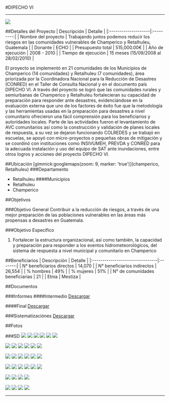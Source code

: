 #DIPECHO VI
- - - - - - - - - - - - - - - - - - - - - - - - - - - - - - - - - - -

![](p08-dipecho6/portada.jpg)

##Detalles del Proyecto
| Descripción         | Detalle   |
|:--------------------|:---------:|
| Nombre del proyecto | Trabajando juntos podemos reducir los riesgos en las comunidades vulnerables de Champerico y Retalhuleu, Guatemala  |
| Donante             | ECHO |
| Presupuesto total   | 515,000.00€ |
| Año de ejecución    | 2008 - 2010 |
| Tiempo de ejecución | 15 meses (15/09/2008 al 28/02/2010) |

El proyecto se implementó en 21 comunidades de los Municipios de Champerico (14 comunidades) y Retalhuleu (7 comunidades), área priorizada por la Coordinadora Nacional para la Reducción de Desastres (CONRED) en el Taller de Consulta Nacional y en el documento país DIPECHO VI. A través del proyecto se logró que las comunidades rurales y semiurbanas de Champerico y Retalhuleu fortalecieran su capacidad de preparación para responder ante desastres, evidenciándose en la evaluación externa que uno de los factores de éxito fue que la metodología y las herramientas usadas en la preparación para desastres a nivel comunitario ofrecieron una fácil comprensión para los beneficiarios y autoridades locales. Parte de las actividades fueron el levantamiento de AVC comunitarios así como la construcción y validación de planes locales de respuesta, a su vez se dejaron funcionando COLREDES y se trabajó en escuelas, se apoyó con micro-proyectos o pequeñas obras de mitigación y se coordinó con instituciones como INSIVUMEH, PREVDA y CONRED para la adecuada instalación y uso del equipo de SAT ante inundaciones, entre otros logros y acciones del proyecto DIPECHO VI.

##Ubicación
[gimmick:googlemaps(zoom: 9, marker: 'true')](champerico, Retalhuleu)
###Departamento
* Retalhuleu
####Municipios
* Retalhuleu
* Champerico

##Objetivos

###Objetivo General
Contribuir a la reducción de riesgos, a través de una mejor preparación de las poblaciones vulnerables en las áreas más propensas a desastres en Guatemala.

###Objetivo Específico
1. Fortalecer la estructura organizacional, así como también, la capacidad y preparación para responder a los eventos hidrometeorológicos, del sistema de respuesta a nivel municipal y comunitario en Champerico

##Beneficiarios
| Descripción                     | Detalle |
|:--------------------------------|:-------:|
| N° beneficiarios directos       | 14,070 |
| N° beneficiarios indirectos     | 26,554 |
| % hombres                       | 49% |
| % mujeres                       | 51% |
| N° de comunidades beneficiarias | 21 |
| Etnia                           | Mestiza |

##Documentos

###Informes
####Intermedio
<a class="media {}" href="proyectos/p08-dipecho6/2-informes/intermediate_report_dipecho_vi.pdf"></a>
<a class="descarga-pdf" href="p08-dipecho6/2-informes/intermediate_report_dipecho_vi.pdf">Descargar</a>

####Final
<a class="media {}" href="proyectos/p08-dipecho6/2-informes/final_report_dipecho_vi.pdf"></a>
<a class="descarga-pdf" href="p08-dipecho6/2-informes/final_report_dipecho_vi.pdf">Descargar</a>

###Sistematizaciónes
<a class="media {}" href="proyectos/p08-dipecho6/4-sistematizaciones/sistematizacion_dipecho_vi.pdf"></a>
<a class="descarga-pdf" href="p08-dipecho6/4-sistematizaciones/sistematizacion_dipecho_vi.pdf">Descargar</a>

##Fotos

###SD
![](p08-dipecho6/6-fotografias/01.jpg)
![](p08-dipecho6/6-fotografias/02.jpg)
![](p08-dipecho6/6-fotografias/03.jpg)
![](p08-dipecho6/6-fotografias/04.jpg)
![](p08-dipecho6/6-fotografias/05.jpg)
![](p08-dipecho6/6-fotografias/06.jpg)

![](p08-dipecho6/6-fotografias/07.jpg)
![](p08-dipecho6/6-fotografias/08.jpg)
![](p08-dipecho6/6-fotografias/09-el_chico.jpg)
![](p08-dipecho6/6-fotografias/10-el_chico.jpg)
![](p08-dipecho6/6-fotografias/11-el_chico.jpg)
![](p08-dipecho6/6-fotografias/12-el_chico.jpg)

![](p08-dipecho6/6-fotografias/13-el_chico.jpg)
![](p08-dipecho6/6-fotografias/14-el_chico.jpg)
![](p08-dipecho6/6-fotografias/15-nueva_candelaria.jpg)
![](p08-dipecho6/6-fotografias/16-nueva_candelaria.jpg)
![](p08-dipecho6/6-fotografias/17-nueva_candelaria.jpg)
![](p08-dipecho6/6-fotografias/18-nueva_candelaria.jpg)

![](p08-dipecho6/6-fotografias/19-nueva_candelaria.jpg)
![](p08-dipecho6/6-fotografias/20-nueva_candelaria.jpg)
![](p08-dipecho6/6-fotografias/21-nueva_candelaria.jpg)
![](p08-dipecho6/6-fotografias/22-nueva_candelaria.jpg)
![](p08-dipecho6/6-fotografias/23-nueva_candelaria.jpg)
![](p08-dipecho6/6-fotografias/24-nueva_candelaria.jpg)

![](p08-dipecho6/6-fotografias/25-nueva_candelaria.jpg)
![](p08-dipecho6/6-fotografias/26-nueva_candelaria.jpg)
![](p08-dipecho6/6-fotografias/27-nueva_candelaria.jpg)
![](p08-dipecho6/6-fotografias/28-nueva_candelaria.jpg)

![](p08-dipecho6/6-fotografias/29-nueva_candelaria.jpg)
![](p08-dipecho6/6-fotografias/30-el_chico.jpg)
![](p08-dipecho6/6-fotografias/31-nueva_candelaria.jpg)
![](p08-dipecho6/6-fotografias/32-las_pilas_ii.JPG)

- - - - - - - - - - - - - - - - - - - - - - - - - - - - - - - - - - -

[p01]: proyectos/p01.md	"Programa para el Desarrollo"
[p02]: proyectos/p02.md	"Cooperación Holandesa para Ayuda en Centroamérica -CHACA-"
[p03]: proyectos/p03.md	"Atención a la salud preventiva, agua y saneamiento en 12 comunidades de Alta Verapaz, Guatemala"
[p04]: proyectos/p04.md	"Fortalecimiento de las Capacidades para la mitigación de desastres en el Municipio de Cobán y 30 comunidades de la cuenca del Río Chixoy"
[p05]: proyectos/p05.md	"Reduciendo los Riesgos en Comunidades Vulnerables del  Municipio de Santo Domingo, Departamento de Suchitepéquez, Guatemala"
[p06]: proyectos/p06.md	"Fortaleciendo capacidades ante los riesgos de Cambio Climático en el Oriente de Guatemala"
[p07]: proyectos/p07.md	"Reducción de Vulnerabilidades ante los efectos del Cambio Climático en Guatemala, Fase II"
[p08]: proyectos/p08.md	"Trabajando juntos podemos reducir los riesgos en las comunidades vulnerables de Champerico y Retalhuleu, Guatemala"
[p09]: proyectos/p09.md	"Respuesta inmediata ante las inundaciones provocadas por la Tormenta AGATHA, en la región suroccidente de Guatemala"
[p10]: proyectos/p10.md	"Fortaleciendo la Resiliencia de las comunidades ante los efectos de los desastres en parcelamiento La Máquina, Suchitepéquez y Retalhuleu"
[p11]: proyectos/p11.md	"Reducción del riesgo de desastres incrementados por el Cambio Climático"
[p12]: proyectos/p12.md	"Respuesta Inmediata a los efectos de los sismos en el departamento de Santa Rosa, Guatemala"
[p13]: proyectos/p13.md	"Aumentando la resiliencia ante los desastres en el departamento del Peten, Guatemala"
[p14]: proyectos/p14.md	"Mejorando la Salud Materno Neonatal de Comunidades Vulnerables de San Marcos, Guatemala"

<script type="text/javascript">$('.media').media();</script>